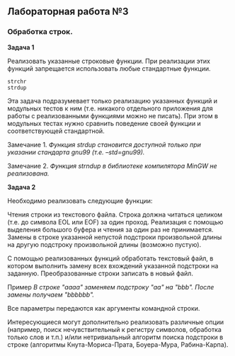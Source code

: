 ## Лабораторная работа №3
### Обработка строк.

**Задача 1**

Реализовать указанные строковые функции. При реализации этих функций запрещается использовать любые стандартные функции.

```
strchr
strdup
```

Эта задача подразумевает только реализацию указанных функций и модульных тестов к ним (т.е. никакого отдельного приложения для работы с реализованными функциями можно не писать). При этом в модульных тестах нужно сравнить поведение своей функции и соответствующей стандартной.

Замечание 1.
_Функция strdup становится доступной только при указании стандарта gnu99 (т.е. –std=gnu99)._

Замечание 2.
_Функция strndup в библиотеке компилятора MinGW не реализована._

**Задача 2**

Необходимо реализовать следующие функции:

Чтения строки из текстового файла. Строка должна читаться целиком (т.е. до символа EOL или EOF) за один проход. Реализация с помощью выделения большого буфера и чтения за один раз не принимается.
Замены в строке указанной непустой подстроки произвольной длины на другую подстроку произвольной длины (возможно пустую).

С помощью реализованных функций обработать текстовый файл, в котором выполнить замену всех вхождений указанной подстроки на заданную. Преобразованные строки записать в новый файл.

Пример
_В строке "aaaa" заменяем подстроку "aa" на "bbb". После замены получаем "bbbbbb"._

Все параметры передаются как аргументы командной строки.

Интересующиеся могут дополнительно реализовать различные опции (например, поиск нечувствительный к регистру символов, обработка только слов и т.п.) и/или нетривиальный алгоритм поиска подстроки в строке (алгоритмы Кнута-Мориса-Прата, Боуера-Мура, Рабина-Карпа).
